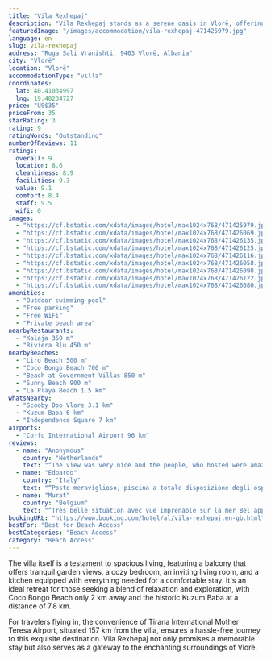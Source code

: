 ```yaml
---
title: "Vila Rexhepaj"
description: "Vila Rexhepaj stands as a serene oasis in Vlorë, offering guests a unique blend of privacy and convenience with its private pool, complimentary WiFi, and on-site parking."
featuredImage: "/images/accommodation/vila-rexhepaj-471425979.jpg"
language: en
slug: vila-rexhepaj
address: "Ruga Sali Vranishti, 9403 Vlorë, Albania"
city: "Vlorë"
location: "Vlorë"
accommodationType: "villa"
coordinates:
  lat: 40.41034997
  lng: 19.48234727
price: "US$35"
priceFrom: 35
starRating: 3
rating: 9
ratingWords: "Outstanding"
numberOfReviews: 11
ratings:
  overall: 9
  location: 8.6
  cleanliness: 8.9
  facilities: 9.3
  value: 9.1
  comfort: 8.4
  staff: 9.5
  wifi: 0
images:
  - "https://cf.bstatic.com/xdata/images/hotel/max1024x768/471425979.jpg?k=8c65c481ac8a1b26431aaa8a86892c9e3c74c7123d706aff9a519022a26ef8ea&o=&hp=1"
  - "https://cf.bstatic.com/xdata/images/hotel/max1024x768/471426069.jpg?k=7622a8679a9444b42d21192007f1e77357d21ca3f31bf7f0d903358f9f344783&o=&hp=1"
  - "https://cf.bstatic.com/xdata/images/hotel/max1024x768/471426135.jpg?k=b10dd59b9bd8110b6e34429ebb8bca99cc89af03ddb66d1cd245444fe2851493&o=&hp=1"
  - "https://cf.bstatic.com/xdata/images/hotel/max1024x768/471426125.jpg?k=5715a4e02294bc45db6e00e077fa47613ec84b06189721f75da3b4a599f0735f&o=&hp=1"
  - "https://cf.bstatic.com/xdata/images/hotel/max1024x768/471426116.jpg?k=468e50d289b0f471b9d39084281652b8c0f242297f7abd0b5f80676244720625&o=&hp=1"
  - "https://cf.bstatic.com/xdata/images/hotel/max1024x768/471426058.jpg?k=99a9bbbe74021b088be478e3a235dbd3bd7be95f2a5933480944cdb9aa46a129&o=&hp=1"
  - "https://cf.bstatic.com/xdata/images/hotel/max1024x768/471426098.jpg?k=a74cd01789570aa95cf5bbb0878273b9704be156d8b12decebf7a9da8c1fd9cf&o=&hp=1"
  - "https://cf.bstatic.com/xdata/images/hotel/max1024x768/471426122.jpg?k=68482e6dfc9146c5ae573177f7e64d97514e6df7ffcde68175865181702383d6&o=&hp=1"
  - "https://cf.bstatic.com/xdata/images/hotel/max1024x768/471426080.jpg?k=59ab9d615989582396348b0d23c594fa051074c61c2ec879914b69bd2f23fe68&o=&hp=1"
amenities:
  - "Outdoor swimming pool"
  - "Free parking"
  - "Free WiFi"
  - "Private beach area"
nearbyRestaurants:
  - "Kalaja 350 m"
  - "Riviera Blu 450 m"
nearbyBeaches:
  - "Liro Beach 500 m"
  - "Coco Bongo Beach 700 m"
  - "Beach at Government Villas 850 m"
  - "Sunny Beach 900 m"
  - "La Playa Beach 1.5 km"
whatsNearby:
  - "Scooby Doo Vlore 3.1 km"
  - "Kuzum Baba 6 km"
  - "Independence Square 7 km"
airports:
  - "Corfu International Airport 96 km"
reviews:
  - name: "Anonymous"
    country: "Netherlands"
    text: "“The view was very nice and the people, who hosted were amazing. Defintly would come back”"
  - name: "Edoardo"
    country: "Italy"
    text: "“Posto meraviglioso, piscina a totale disposizione degli ospiti con vista sul mare. Appartamento grande con aria condizionata e tutto il necessario per cucinare.”"
  - name: "Murat"
    country: "Belgium"
    text: "“Très belle situation avec vue imprenable sur la mer Bel appartement avec toutes les commodités nécessaires Les hôtes sont très gentils et très accueillants Belle piscine”"
bookingURL: "https://www.booking.com/hotel/al/vila-rexhepaj.en-gb.html?aid=8035640"
bestFor: "Best for Beach Access"
bestCategories: "Beach Access"
category: "Beach Access"
---
```


The villa itself is a testament to spacious living, featuring a balcony that offers tranquil garden views, a cozy bedroom, an inviting living room, and a kitchen equipped with everything needed for a comfortable stay. It's an ideal retreat for those seeking a blend of relaxation and exploration, with Coco Bongo Beach only 2 km away and the historic Kuzum Baba at a distance of 7.8 km.

For travelers flying in, the convenience of Tirana International Mother Teresa Airport, situated 157 km from the villa, ensures a hassle-free journey to this exquisite destination. Vila Rexhepaj not only promises a memorable stay but also serves as a gateway to the enchanting surroundings of Vlorë.